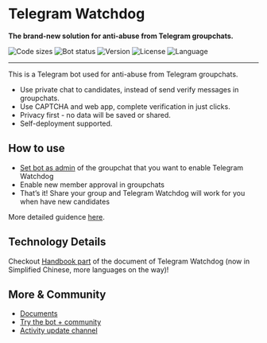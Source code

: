 # Telegram Watchdog
**The brand-new solution for anti-abuse from Telegram groupchats.**

![Code sizes](https://img.shields.io/github/languages/code-size/Astrian/tg-watchdog) ![Bot status](https://img.shields.io/uptimerobot/status/m792170701-ebdaa3087e981bf3114d557f?label=bot%20now) ![Version](https://img.shields.io/github/v/release/Astrian/tg-watchdog) ![License](https://img.shields.io/github/license/Astrian/tg-watchdog) ![Language](https://img.shields.io/github/languages/top/Astrian/tg-watchdog)

---

This is a Telegram bot used for anti-abuse from Telegram groupchats.

- Use private chat to candidates, instead of send verify messages in groupchats.
- Use CAPTCHA and web app, complete verification in just clicks.
- Privacy first - no data will be saved or shared.
- Self-deployment supported.

## How to use
- [Set bot as admin](https://t.me/WatchdogVerifyBot?startgroup=start&admin=can_invite_users) of the groupchat that you want to enable Telegram Watchdog
- Enable new member approval in groupchats
- That’s it! Share your group and Telegram Watchdog will work for you when have new candidates

More detailed guidence [here](https://tgwatchdog.astrian.moe/help/enable-in-groupchats/).

## Technology Details
Checkout [Handbook part](https://tgwatchdog.astrian.moe/zh/handbook/) of the document of Telegram Watchdog (now in Simplified Chinese, more languages on the way)!

## More & Community
- [Documents](https://tgwatchdog.astrian.moe/)
- [Try the bot + community](https://t.me/tgwatchdog_chat)
- [Activity update channel](https://t.me/tgwatchdog_update)
